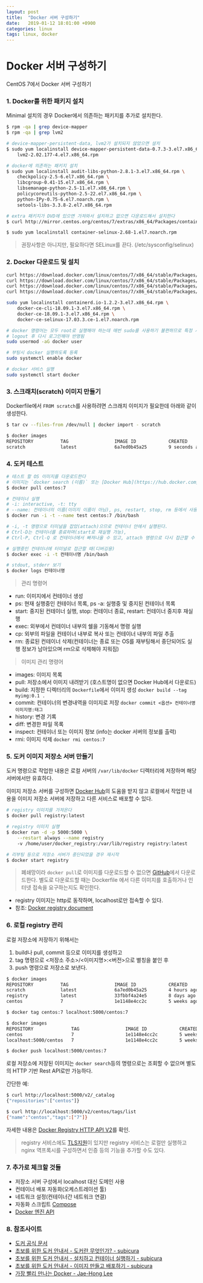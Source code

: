 ```yaml
---
layout: post
title:  "Docker 서버 구성하기"
date:   2019-01-12 18:01:00 +0900
categories: linux
tags: linux, docker
---
```


# Docker 서버 구성하기

CentOS 7에서 Docker 서버 구성하기

### 1. Docker를 위한 패키지 설치

Minimal 설치의 경우 Docker에서 의존하는 패키지를 추가로 설치한다.

```sh
$ rpm -qa | grep device-mapper
$ rpm -qa | grep lvm2

# device-mapper-persistent-data, lvm2가 설치되지 않았으면 설치
$ sudo yum localinstall device-mapper-persistent-data-0.7.3-3.el7.x86_64.rpm \
    lvm2-2.02.177-4.el7.x86_64.rpm

# docker에 의존하는 패키지 설치
$ sudo yum localinstall audit-libs-python-2.8.1-3.el7.x86_64.rpm \
    checkpolicy-2.5-6.el7.x86_64.rpm \
    libcgroup-0.41-15.el7.x86_64.rpm \
    libsemanage-python-2.5-11.el7.x86_64.rpm \
    policycoreutils-python-2.5-22.el7.x86_64.rpm \
    python-IPy-0.75-6.el7.noarch.rpm \
    setools-libs-3.3.8-2.el7.x86_64.rpm

# extra 패키지가 DVD에 있으면 가져와서 설치하고 없으면 다운로드해서 설치한다
$ curl http://mirror.centos.org/centos/7/extras/x86_64/Packages/container-selinux-2.68-1.el7.noarch.rpm > container-selinux-2.68-1.el7.noarch.rpm

$ sudo yum localinstall container-selinux-2.68-1.el7.noarch.rpm
```

> 권장사항은 아니지만, 필요하다면 SELinux를 끈다. (/etc/sysconfig/selinux)

### 2. Docker 다운로드 및 설치

```sh
curl https://download.docker.com/linux/centos/7/x86_64/stable/Packages/containerd.io-1.2.2-3.el7.x86_64.rpm > containerd.io-1.2.2-3.el7.x86_64.rpm
curl https://download.docker.com/linux/centos/7/x86_64/stable/Packages/docker-ce-18.09.1-3.el7.x86_64.rpm > docker-ce-18.09.1-3.el7.x86_64.rpm
curl https://download.docker.com/linux/centos/7/x86_64/stable/Packages/docker-ce-cli-18.09.1-3.el7.x86_64.rpm > docker-ce-cli-18.09.1-3.el7.x86_64.rpm
curl https://download.docker.com/linux/centos/7/x86_64/stable/Packages/docker-ce-selinux-17.03.3.ce-1.el7.noarch.rpm > docker-ce-selinux-17.03.3.ce-1.el7.noarch.rpm

sudo yum localinstall containerd.io-1.2.2-3.el7.x86_64.rpm \
    docker-ce-cli-18.09.1-3.el7.x86_64.rpm \
    docker-ce-18.09.1-3.el7.x86_64.rpm \
    docker-ce-selinux-17.03.3.ce-1.el7.noarch.rpm

# docker 명령어는 모두 root로 실행해야 하는데 매번 sudo를 사용하기 불편하므로 특정 사용자에게 실행 권한을 부여한다
# logout 후 다시 로그인해야 반영됨
sudo usermod -aG docker user

# 부팅시 docker 실행하도록 등록
sudo systemctl enable docker

# docker 서비스 실행
sudo systemctl start docker
```

### 3. 스크래치(scratch) 이미지 만들기

Dockerfile에서 `FROM scratch`를 사용하려면 스크래치 이미지가 필요한데 아래와 같이 생성한다.

```sh
$ tar cv --files-from /dev/null | docker import - scratch

$ docker images
REPOSITORY          TAG                 IMAGE ID            CREATED             SIZE
scratch             latest              6a7ed0b45a25        9 seconds ago       0B
```

### 4. 도커 테스트

```sh
# 테스트 할 OS 이미지를 다운로드한다
# 이미지는 `docker search (이름)` 또는 [Docker Hub](https://hub.docker.com/)에서 확인할 수 있다
$ docker pull centos:7

# 컨테이너 실행
# -i: interactive, -t: tty
# --name: 컨테이너의 이름(이미지 이름이 아님), ps, restart, stop, rm 등에서 사용
$ docker run -i -t --name test centos:7 /bin/bash

# -i, -t 명령으로 터미널을 잡았(attach)으므로 컨테이너 안에서 실행된다.
# Ctrl-D는 컨테이너를 종료하며(start로 재실행 가능),
# Ctrl-P, Ctrl-Q 로 컨테이너에서 빠져나올 수 있고, attach 명령으로 다시 접근할 수 있다.

# 실행중인 컨테이너에 터미널로 접근할 때(디버깅용)
$ docker exec -i -t 컨테이너명 /bin/bash

# stdout, stderr 보기
$ docker logs 컨테이너명
```

> 관리 명령어

* run: 이미지에서 컨테이너 생성
* ps: 현재 실행중인 컨테이너 목록, ps -a: 실행중 및 중지된 컨테이너 목록
* start: 중지된 컨테이너 실행, stop: 컨테이너 종료, restart: 컨테이너 중지후 재실행
* exec: 외부에서 컨테이너 내부의 쉘을 기동해서 명령 실행
* cp: 외부의 파일을 컨테이너 내부로 복사 또는 컨테이너 내부의 파일 추출
* rm: 종료된 컨테이너 삭제(컨테이너는 종료 또는 OS를 재부팅해서 중단되어도 실행 정보가 남아있으며 rm으로 삭제해야 지워짐)

> 이미지 관리 명령어

* images: 이미지 목록
* pull: 저장소에서 이미지 내려받기 (호스트명이 없으면 Docker Hub에서 다운로드)
* build: 지정한 디렉터리의 `Dockerfile`에서 이미지 생성 `docker build --tag myimg:0.1 .`
* commit: 컨테이너의 변경내역을 이미지로 저장  `docker commit <옵션> 컨테이너명 이미지명:태그`
* history: 변경 기록
* diff: 변경한 파일 목록
* inspect: 컨테이너 또는 이미지 정보 (info는 docker 서버의 정보를 출력)
* rmi: 이미지 삭제 `docker rmi centos:7`

### 5. 도커 이미지 저장소 서버 만들기

도커 명령으로 작업한 내용은 로컬 서버의 `/var/lib/docker` 디렉터리에 저장하며 해당 서버에서만 유효하다.

이미지 저장소 서버를 구성하면 [Docker Hub](https://hub.docker.com/)의 도움을 받지 않고
로컬에서 작업한 내용을 이미지 저장소 서버에 저장하고 다른 서비스로 배포할 수 있다.


```sh
# registry 이미지를 가져온다
$ docker pull registry:latest

# registry 이미지 실행
$ docker run -d -p 5000:5000 \
    --restart always --name registry
    -v /home/user/docker_registry:/var/lib/registry registry:latest

# 리부팅 등으로 저장소 서버가 중단되었을 경우 재시작
$ docker start registry
```

> 폐쇄망이라 `docker pull`로 이미지를 다운로드할 수 없으면
> [GitHub](https://github.com/docker/distribution-library-image/tree/master/amd64)에서 다운로드한다.
> 별도로 다운로드할 때는 Dockerfile 에서 다른 이미지를 호출하거나 인터넷 접속을 요구하는지도 확인한다.

* registry 이미지는 http로 동작하며, localhost로만 접속할 수 있다.
* 참조: [Docker registry document](https://docs.docker.com/registry/)

### 6. 로컬 registry 관리

로컬 저장소에 저장하기 위해서는
1. build나 pull, commit 등으로 이미지를 생성하고
2. tag 명령으로 <저장소 주소>/<이미지명>:<버전>으로 별칭을 붙인 후
3. push 명령으로 저장소로 보낸다.

```sh
$ docker images
REPOSITORY          TAG                 IMAGE ID            CREATED             SIZE
scratch             latest              6a7ed0b45a25        4 hours ago         0B
registry            latest              33fbbf4a24e5        8 days ago          24.2MB
centos              7                   1e1148e4cc2c        5 weeks ago         202MB

$ docker tag centos:7 localhost:5000/centos:7

$ docker images
REPOSITORY              TAG                 IMAGE ID            CREATED             SIZE
centos                  7                   1e1148e4cc2c        5 weeks ago         202MB
localhost:5000/centos   7                   1e1148e4cc2c        5 weeks ago         202MB

$ docker push localhost:5000/centos:7
```

로컬 저장소에 저장된 이미지는 `docker search`등의 명령으로는 조회할 수 없으며
별도의 HTTP 기반 Rest API로만 가능하다.

간단한 예:

```sh
$ curl http://localhost:5000/v2/_catalog
{"repositories":["centos"]}

$ curl http://localhost:5000/v2/centos/tags/list
{"name":"centos","tags":["7"]}
```

자세한 내용은 [Docker Registry HTTP API V2](https://docs.docker.com/registry/spec/api/)를 확인.

> registry 서비스에도 [TLS지원](https://docs.docker.com/registry/deploying/)이 있지만
> registry 서비스는 로컬만 실행하고
> nginx 역프록시를 구성하면서 인증 등의 기능을 추가할 수도 있다.


### 7. 추가로 체크할 것들

* 저장소 서버 구성에서 localhost 대신 도메인 사용
* 컨테이너 배포 자동화(오케스트레이션 툴)
* 네트워크 설정(컨테이너간 네트워크 연결)
* 자동화 스크립트 [Compose](https://docs.docker.com/compose/overview/)
* [Docker 엔진 API](https://docs.docker.com/develop/sdk/examples/)

### 8. 참조사이트

* [도커 공식 문서](https://docs.docker.com/)
* [초보를 위한 도커 안내서 - 도커란 무엇인가? - subicura](https://subicura.com/2017/01/19/docker-guide-for-beginners-1.html)
* [초보를 위한 도커 안내서 - 설치하고 컨테이너 실행하기 - subicura](https://subicura.com/2017/01/19/docker-guide-for-beginners-2.html)
* [초보를 위한 도커 안내서 - 이미지 만들고 배포하기 - subicura](https://subicura.com/2017/02/10/docker-guide-for-beginners-create-image-and-deploy.html)
* [가장 빨리 만나는 Docker - Jae-Hong Lee](http://www.pyrasis.com/docker.html)

